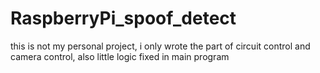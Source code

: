 # RaspberryPi_spoof_detect
this is not my personal project, i only wrote the part of circuit control and camera control, also little logic fixed in main program  
